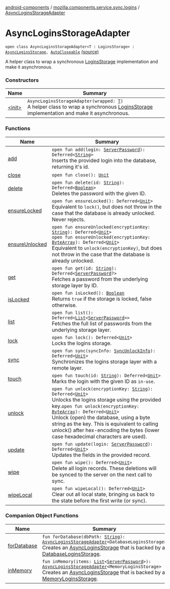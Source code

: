[android-components](../../index.md) / [mozilla.components.service.sync.logins](../index.md) / [AsyncLoginsStorageAdapter](./index.md)

# AsyncLoginsStorageAdapter

`open class AsyncLoginsStorageAdapter<T : LoginsStorage> : `[`AsyncLoginsStorage`](../-async-logins-storage/index.md)`, `[`AutoCloseable`](https://developer.android.com/reference/java/lang/AutoCloseable.html) [(source)](https://github.com/mozilla-mobile/android-components/blob/master/components/service/sync-logins/src/main/java/mozilla/components/service/sync/logins/AsyncLoginsStorage.kt#L270)

A helper class to wrap a synchronous [LoginsStorage](#) implementation and make it asynchronous.

### Constructors

| Name | Summary |
|---|---|
| [&lt;init&gt;](-init-.md) | `AsyncLoginsStorageAdapter(wrapped: `[`T`](index.md#T)`)`<br>A helper class to wrap a synchronous [LoginsStorage](#) implementation and make it asynchronous. |

### Functions

| Name | Summary |
|---|---|
| [add](add.md) | `open fun add(login: `[`ServerPassword`](../-server-password.md)`): Deferred<`[`String`](https://kotlinlang.org/api/latest/jvm/stdlib/kotlin/-string/index.html)`>`<br>Inserts the provided login into the database, returning it's id. |
| [close](close.md) | `open fun close(): `[`Unit`](https://kotlinlang.org/api/latest/jvm/stdlib/kotlin/-unit/index.html) |
| [delete](delete.md) | `open fun delete(id: `[`String`](https://kotlinlang.org/api/latest/jvm/stdlib/kotlin/-string/index.html)`): Deferred<`[`Boolean`](https://kotlinlang.org/api/latest/jvm/stdlib/kotlin/-boolean/index.html)`>`<br>Deletes the password with the given ID. |
| [ensureLocked](ensure-locked.md) | `open fun ensureLocked(): Deferred<`[`Unit`](https://kotlinlang.org/api/latest/jvm/stdlib/kotlin/-unit/index.html)`>`<br>Equivalent to `lock()`, but does not throw in the case that the database is already unlocked. Never rejects. |
| [ensureUnlocked](ensure-unlocked.md) | `open fun ensureUnlocked(encryptionKey: `[`String`](https://kotlinlang.org/api/latest/jvm/stdlib/kotlin/-string/index.html)`): Deferred<`[`Unit`](https://kotlinlang.org/api/latest/jvm/stdlib/kotlin/-unit/index.html)`>`<br>`open fun ensureUnlocked(encryptionKey: `[`ByteArray`](https://kotlinlang.org/api/latest/jvm/stdlib/kotlin/-byte-array/index.html)`): Deferred<`[`Unit`](https://kotlinlang.org/api/latest/jvm/stdlib/kotlin/-unit/index.html)`>`<br>Equivalent to `unlock(encryptionKey)`, but does not throw in the case that the database is already unlocked. |
| [get](get.md) | `open fun get(id: `[`String`](https://kotlinlang.org/api/latest/jvm/stdlib/kotlin/-string/index.html)`): Deferred<`[`ServerPassword`](../-server-password.md)`?>`<br>Fetches a password from the underlying storage layer by ID. |
| [isLocked](is-locked.md) | `open fun isLocked(): `[`Boolean`](https://kotlinlang.org/api/latest/jvm/stdlib/kotlin/-boolean/index.html)<br>Returns `true` if the storage is locked, false otherwise. |
| [list](list.md) | `open fun list(): Deferred<`[`List`](https://kotlinlang.org/api/latest/jvm/stdlib/kotlin.collections/-list/index.html)`<`[`ServerPassword`](../-server-password.md)`>>`<br>Fetches the full list of passwords from the underlying storage layer. |
| [lock](lock.md) | `open fun lock(): Deferred<`[`Unit`](https://kotlinlang.org/api/latest/jvm/stdlib/kotlin/-unit/index.html)`>`<br>Locks the logins storage. |
| [sync](sync.md) | `open fun sync(syncInfo: `[`SyncUnlockInfo`](../-sync-unlock-info.md)`): Deferred<`[`Unit`](https://kotlinlang.org/api/latest/jvm/stdlib/kotlin/-unit/index.html)`>`<br>Synchronizes the logins storage layer with a remote layer. |
| [touch](touch.md) | `open fun touch(id: `[`String`](https://kotlinlang.org/api/latest/jvm/stdlib/kotlin/-string/index.html)`): Deferred<`[`Unit`](https://kotlinlang.org/api/latest/jvm/stdlib/kotlin/-unit/index.html)`>`<br>Marks the login with the given ID as `in-use`. |
| [unlock](unlock.md) | `open fun unlock(encryptionKey: `[`String`](https://kotlinlang.org/api/latest/jvm/stdlib/kotlin/-string/index.html)`): Deferred<`[`Unit`](https://kotlinlang.org/api/latest/jvm/stdlib/kotlin/-unit/index.html)`>`<br>Unlocks the logins storage using the provided key.`open fun unlock(encryptionKey: `[`ByteArray`](https://kotlinlang.org/api/latest/jvm/stdlib/kotlin/-byte-array/index.html)`): Deferred<`[`Unit`](https://kotlinlang.org/api/latest/jvm/stdlib/kotlin/-unit/index.html)`>`<br>Unlock (open) the database, using a byte string as the key. This is equivalent to calling unlock() after hex-encoding the bytes (lower case hexadecimal characters are used). |
| [update](update.md) | `open fun update(login: `[`ServerPassword`](../-server-password.md)`): Deferred<`[`Unit`](https://kotlinlang.org/api/latest/jvm/stdlib/kotlin/-unit/index.html)`>`<br>Updates the fields in the provided record. |
| [wipe](wipe.md) | `open fun wipe(): Deferred<`[`Unit`](https://kotlinlang.org/api/latest/jvm/stdlib/kotlin/-unit/index.html)`>`<br>Delete all login records. These deletions will be synced to the server on the next call to sync. |
| [wipeLocal](wipe-local.md) | `open fun wipeLocal(): Deferred<`[`Unit`](https://kotlinlang.org/api/latest/jvm/stdlib/kotlin/-unit/index.html)`>`<br>Clear out all local state, bringing us back to the state before the first write (or sync). |

### Companion Object Functions

| Name | Summary |
|---|---|
| [forDatabase](for-database.md) | `fun forDatabase(dbPath: `[`String`](https://kotlinlang.org/api/latest/jvm/stdlib/kotlin/-string/index.html)`): `[`AsyncLoginsStorageAdapter`](./index.md)`<DatabaseLoginsStorage>`<br>Creates an [AsyncLoginsStorage](../-async-logins-storage/index.md) that is backed by a [DatabaseLoginsStorage](#). |
| [inMemory](in-memory.md) | `fun inMemory(items: `[`List`](https://kotlinlang.org/api/latest/jvm/stdlib/kotlin.collections/-list/index.html)`<`[`ServerPassword`](../-server-password.md)`>): `[`AsyncLoginsStorageAdapter`](./index.md)`<MemoryLoginsStorage>`<br>Creates an [AsyncLoginsStorage](../-async-logins-storage/index.md) that is backed by a [MemoryLoginsStorage](#). |
